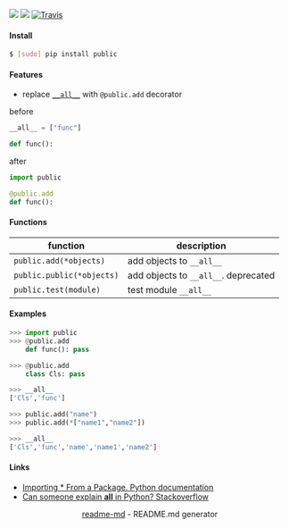 [![](https://img.shields.io/pypi/pyversions/public.svg?longCache=True)](https://pypi.org/pypi/public/)
[![](https://img.shields.io/pypi/v/public.svg?maxAge=3600)](https://pypi.org/pypi/public/)
[![Travis](https://api.travis-ci.org/looking-for-a-job/public.py.svg?branch=master)](https://travis-ci.org/looking-for-a-job/public.py/)

#### Install
```bash
$ [sudo] pip install public
```

#### Features
+   replace [`__all__`](https://stackoverflow.com/questions/44834/can-someone-explain-all-in-python) with `@public.add` decorator


before
```python
__all__ = ["func"]

def func():
```

after
```python
import public

@public.add
def func():
```

#### Functions
function|description
-|-
`public.add(*objects)`|add objects to `__all__`
`public.public(*objects)`|add objects to `__all__`. deprecated
`public.test(module)`|test module `__all__`

#### Examples
```python
>>> import public
>>> @public.add
    def func(): pass

>>> @public.add
    class Cls: pass

>>> __all__
['Cls','func']

>>> public.add("name")
>>> public.add(*["name1","name2"])

>>> __all__
['Cls','func','name','name1','name2']
```

#### Links
+   [Importing * From a Package. Python documentation](https://docs.python.org/3/tutorial/modules.html#importing-from-a-package)
+   [Can someone explain __all__ in Python? Stackoverflow](https://stackoverflow.com/questions/44834/can-someone-explain-all-in-python)

<p align="center"><a href="https://pypi.org/project/readme-md/">readme-md</a> - README.md generator</p>